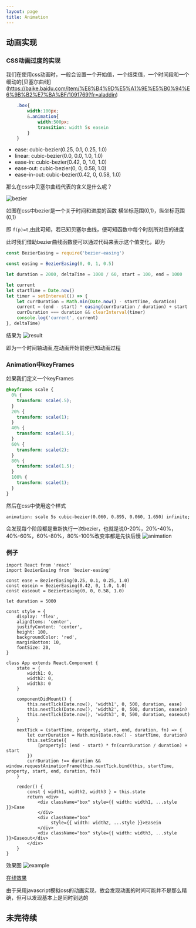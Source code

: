 ```yaml
---
layout: page
title: Animation
---
```

## 动画实现
### CSS动画过度的实现
我们在使用css动画时，一般会设置一个开始值，一个结束值，一个时间段和一个缓动的[贝塞尔曲线]
(https://baike.baidu.com/item/%E8%B4%9D%E5%A1%9E%E5%B0%94%E6%9B%B2%E7%BA%BF/1091769?fr=aladdin)

```css
	.box{
		width:100px;
		&.animation{
			width:500px;
			transition: width 5s easein
		}
	}

```

+ ease: cubic-bezier(0.25, 0.1, 0.25, 1.0)
+ linear: cubic-bezier(0.0, 0.0, 1.0, 1.0)
+ ease-in: cubic-bezier(0.42, 0, 1.0, 1.0)
+ ease-out: cubic-bezier(0, 0, 0.58, 1.0)
+ ease-in-out: cubic-bezier(0.42, 0, 0.58, 1.0)

那么在css中贝塞尔曲线代表的含义是什么呢？

![bezier](http://static.chryseis.cn/bezier.jpg)

如图在css中bezier是一个关于时间和进度的函数
横坐标范围(0,1)，纵坐标范围(0,1)

即 ```f(p)=t```,由此可知，若已知贝塞尔曲线，便可知函数中每个时刻所对应的进度

此时我们借助bezier曲线函数便可以通过代码来表示这个值变化，即为

```javascript
const BezierEasing = require('bezier-easing')

const easing = BezierEasing(0, 0, 1, 0.5)

let duration = 2000, deltaTime = 1000 / 60, start = 100, end = 1000

let current
let startTime = Date.now()
let timer = setInterval(() => {
    let currDuration = Math.min(Date.now() - startTime, duration)
    current = (end - start) * easing(currDuration / duration) + start
    currDuration === duration && clearInterval(timer)
    console.log('current', current)
}, deltaTime)
```

结果为
![result](http://static.chryseis.cn/result.jpg)

即为一个时间轴动画,在动画开始前便已知动画过程

### Animation中keyFrames
如果我们定义一个keyFrames
``` css
@keyframes scale {
  0% {
    transform: scale(.5);
  }
  20% {
    transform: scale(1);
  }
  40% {
    transform: scale(1.5);
  }
  60% {
    transform: scale(2);
  }
  80% {
    transform: scale(1.5);
  }
  100% {
    transform: scale(1);
  }
}
```
然后在css中使用这个样式
```
animation: scale 5s cubic-bezier(0.060, 0.895, 0.060, 1.650) infinite;
```
会发现每个阶段都是重新执行一次bezier，也就是说0-20%，20%-40%，40%-60%，60%-80%，80%-100%改变率都是先快后慢
![animation](http://static.chryseis.cn/animation.gif)

### 例子

```Jsx
import React from 'react'
import BezierEasing from 'bezier-easing'

const ease = BezierEasing(0.25, 0.1, 0.25, 1.0)
const easein = BezierEasing(0.42, 0, 1.0, 1.0)
const easeout = BezierEasing(0, 0, 0.58, 1.0)

let duration = 5000

const style = {
    display: 'flex',
    alignItems: 'center',
    justifyContent: 'center',
    height: 100,
    backgroundColor: 'red',
    marginBottom: 10,
    fontSize: 20,
}

class App extends React.Component {
    state = {
        width1: 0,
        width2: 0,
        width3: 0
    }

    componentDidMount() {
        this.nextTick(Date.now(), 'width1', 0, 500, duration, ease)
        this.nextTick(Date.now(), 'width2', 0, 500, duration, easein)
        this.nextTick(Date.now(), 'width3', 0, 500, duration, easeout)
    }

    nextTick = (startTime, property, start, end, duration, fn) => {
        let currDuration = Math.min(Date.now() - startTime, duration)
        this.setState({
            [property]: (end - start) * fn(currDuration / duration) + start
        })
        currDuration !== duration && window.requestAnimationFrame(this.nextTick.bind(this, startTime, property, start, end, duration, fn))
    }

    render() {
        const { width1, width2, width3 } = this.state
        return <div>
            <div className="box" style={{ width: width1, ...style }}>Ease
            </div>
            <div className="box"
                 style={{ width: width2, ...style }}>Easein
            </div>
            <div className="box" style={{ width: width3, ...style }}>Easeout</div>
        </div>
    }
}
```

效果图
![example](http://static.chryseis.cn/example.gif)

[在线效果](https://codesandbox.io/s/wonderful-https-y2wmv)

由于采用javascript模拟css的动画实现，故会发现动画的时间可能并不是那么精确，但可以发现基本上是同时到达的


## 未完待续